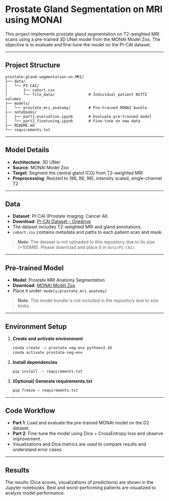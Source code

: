 # Prostate Gland Segmentation on MRI using MONAI

This project implements prostate gland segmentation on T2-weighted MRI scans using a pre-trained 3D UNet model from the MONAI Model Zoo. The objective is to evaluate and fine-tune the model on the PI-CAI dataset.

---

##  Project Structure

```
prostate-gland-segmentation-on-MRI/
├── data/
│   └── PI-CAI/
│       ├── cohort.csv
│       └── file_data/               # Individual patient NIfTI volumes
├── models/
│   └── prostate_mri_anatomy/        # Pre-trained MONAI bundle
├── notebooks/
│   ├── part1_evaluation.ipynb       # Evaluate pre-trained model
│   └── part2_finetuning.ipynb       # Fine-tune on new data
├── README.md
└── requirements.txt
```

---

## Model Details

- **Architecture**: 3D UNet
- **Source**: MONAI Model Zoo
- **Target**: Segment the central gland (CG) from T2-weighted MRI
- **Preprocessing**: Resized to (96, 96, 96), intensity scaled, single-channel T2

---

## Data

- **Dataset**: PI-CAI (Prostate Imaging: Cancer AI)
- **Download**: [PI-CAI Dataset - Onedrive](https://indiana-my.sharepoint.com/personal/rshirad_iu_edu/_layouts/15/onedrive.aspx?id=%2Fpersonal%2Frshirad%5Fiu%5Fedu%2FDocuments%2Fdata%2FPI%2DCAI&ga=1)
- The dataset includes T2-weighted MRI and gland annotations.
- `cohort.csv` contains metadata and paths to each patient scan and mask.

> **Note**: The dataset is not uploaded to this repository due to its size (>100MB). Please download and place it in `data/PI-CAI/`.

---

## Pre-trained Model

- **Model**: Prostate MRI Anatomy Segmentation
- **Download**: [MONAI Model Zoo](https://monai.io/model-zoo.html)
- Place it under: `models/prostate_mri_anatomy/`

> **Note**: The model bundle is not included in the repository due to size limits.

---

## Environment Setup

1. **Create and activate environment**
   ```bash
   conda create -n prostate-seg-env python=3.10
   conda activate prostate-seg-env
   ```

2. **Install dependencies**
   ```bash
   pip install -r requirements.txt
   ```

3. **(Optional) Generate requirements.txt**
   ```bash
   pip freeze > requirements.txt
   ```

---

## Code Workflow

- **Part 1**: Load and evaluate the pre-trained MONAI model on the D2 dataset.
- **Part 2**: Fine-tune the model using Dice + CrossEntropy loss and observe improvement.
- Visualizations and Dice metrics are used to compare results and understand error cases.

---

## Results

The results (Dice scores, visualizations of predictions) are shown in the Jupyter notebooks. Best and worst-performing patients are visualized to analyze model performance.


